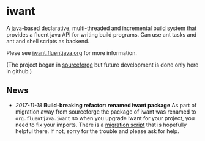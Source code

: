 # iwant
A java-based declarative, multi-threaded and incremental build system that provides a fluent java API for writing build programs.
Can use ant tasks and ant and shell scripts as backend.

Plese see [iwant.fluentjava.org](http://iwant.fluentjava.org) for more information.

(The project began in [sourceforge](http://iwant.sourceforge.net) but future development is done only here in github.)

## News

* *2017-11-18* **Build-breaking refactor: renamed iwant package** As part of migration away from sourceforge the package of iwant was renamed to `org.fluentjava.iwant` so when you upgrade iwant for your project, you need to fix your imports. There is a [migration script](https://github.com/wipu/iwant/blob/feature/package-rename-to-org.fluentjava/optional/iwant-migration-scripts/2017-10-package-rename-to-org.fluentjava.sh) that is hopefully helpful there. If not, sorry for the trouble and please ask for help.
